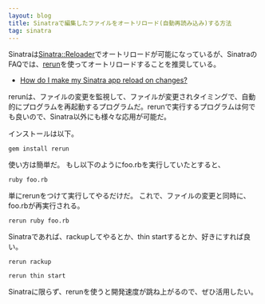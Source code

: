 ```yaml
---
layout: blog
title: Sinatraで編集したファイルをオートリロード(自動再読み込み)する方法
tag: sinatra
---
```




Sinatraは[Sinatra::Reloader](http://www.sinatrarb.com/contrib/reloader)でオートリロードが可能になっているが、SinatraのFAQでは、[rerun](https://github.com/alexch/rerun)を使ってオートリロードすることを推奨している。

- [How do I make my Sinatra app reload on changes?](http://www.sinatrarb.com/faq.html#reloading)

rerunは、ファイルの変更を監視して、ファイルが変更されタイミングで、自動的にプログラムを再起動するプログラムだ。rerunで実行するプログラムは何でも良いので、Sinatra以外にも様々な応用が可能だ。

インストールは以下。

    gem install rerun

使い方は簡単だ。
もし以下のようにfoo.rbを実行していたとすると、

    ruby foo.rb

単にrerunをつけて実行してやるだけだ。
これで、ファイルの変更と同時に、foo.rbが再実行される。

    rerun ruby foo.rb

Sinatraであれば、rackupしてやるとか、thin startするとか、好きにすれば良い。

~~~~
rerun rackup
~~~~

~~~~
rerun thin start
~~~~

Sinatraに限らず、rerunを使うと開発速度が跳ね上がるので、ぜひ活用したい。
